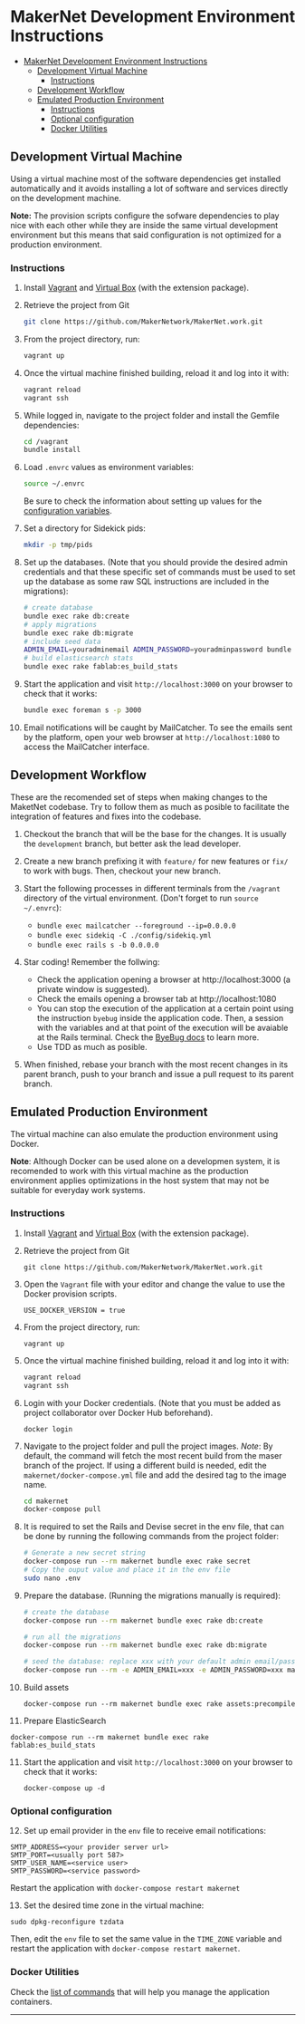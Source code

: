 # MakerNet Development Environment Instructions

- [MakerNet Development Environment Instructions](#makernet-development-environment-instructions)
    - [Development Virtual Machine](#development-virtual-machine)
        - [Instructions](#instructions)
    - [Development Workflow](#development-workflow)
    - [Emulated Production Environment](#emulated-production-environment)
        - [Instructions](#instructions)
        - [Optional configuration](#optional-configuration)
        - [Docker Utilities](#docker-utilities)


## Development Virtual Machine

Using a virtual machine most of the software dependencies get installed automatically and it avoids
installing a lot of software and services directly on the development machine.

**Note:** The provision scripts configure the sofware dependencies to play nice with each other
while they are inside the same virtual development environment but this means that said
configuration is not optimized for a production environment.

### Instructions

1. Install [Vagrant][0] and [Virtual Box][1] (with the extension package).

2. Retrieve the project from Git

   ```bash
   git clone https://github.com/MakerNetwork/MakerNet.work.git
   ```

3. From the project directory, run:

   ```bash
   vagrant up
   ```

4. Once the virtual machine finished building, reload it and log into it with:

   ```bash
   vagrant reload
   vagrant ssh
   ```

5. While logged in, navigate to the project folder and install the Gemfile dependencies:

   ```bash
   cd /vagrant
   bundle install
   ```

6. Load `.envrc` values as environment variables:

   ```bash
   source ~/.envrc
   ```

   Be sure to check the information about setting up values for the [configuration variables](env_configuration.md).

7. Set a directory for Sidekick pids:

   ```bash
   mkdir -p tmp/pids
   ```

8. Set up the databases. (Note that you should provide the desired admin credentials and that these
   specific set of commands must be used to set up the database as some raw SQL instructions are
   included in the migrations):

   ```bash
   # create database
   bundle exec rake db:create
   # apply migrations
   bundle exec rake db:migrate
   # include seed data
   ADMIN_EMAIL=youradminemail ADMIN_PASSWORD=youradminpassword bundle exec rake db:seed
   # build elasticsearch stats
   bundle exec rake fablab:es_build_stats
   ```

9. Start the application and visit `http://localhost:3000` on your browser to check that it
    works:

   ```bash
   bundle exec foreman s -p 3000
   ```

10. Email notifications will be caught by MailCatcher. To see the emails sent by the platform, open
    your web browser at `http://localhost:1080` to access the MailCatcher interface.

## Development Workflow

These are the recomended set of steps when making changes to the MaketNet codebase. Try to follow
them as much as posible to facilitate the integration of features and fixes into the codebase.

1. Checkout the branch that will be the base for the changes. It is usually the `development` branch,
   but better ask the lead developer.

2. Create a new branch prefixing it with `feature/` for new features or `fix/` to work with bugs.
   Then, checkout your new branch.

3. Start the following processes in different terminals from the `/vagrant` directory of the virtual environment. (Don't forget to run `source ~/.envrc`):
   - `bundle exec mailcatcher --foreground --ip=0.0.0.0`
   - `bundle exec sidekiq -C ./config/sidekiq.yml`
   - `bundle exec rails s -b 0.0.0.0`

4. Star coding! Remember the follwing:
   - Check the application opening a browser at http://localhost:3000 (a private window is
     suggested).
   - Check the emails opening a browser tab at http://localhost:1080
   - You can stop the execution of the application at a certain point using the instruction `byebug`
     inside the application code. Then, a session with the variables and at that point of the
     execution will be avaiable at the Rails terminal. Check the [ByeBug docs][2] to learn more.
   - Use TDD as much as posible.

5. When finished, rebase your branch with the most recent changes in its parent branch, push to
   your branch and issue a pull request to its parent branch.

## Emulated Production Environment

The virtual machine can also emulate the production environment using Docker.

**Note**: Although Docker can be used alone on a developmen system, it is recomended to work with
this virtual machine as the production environment applies optimizations in the host system that may not be suitable for everyday work systems.

### Instructions

1. Install [Vagrant][0] and [Virtual Box][1] (with the extension package).

2. Retrieve the project from Git

   `git clone https://github.com/MakerNetwork/MakerNet.work.git`

3. Open the `Vagrant` file with your editor and change the value to use the Docker provision
   scripts.

   `USE_DOCKER_VERSION = true`

4. From the project directory, run:

   `vagrant up`

5. Once the virtual machine finished building, reload it and log into it with:

   ```bash
   vagrant reload
   vagrant ssh
   ```

6. Login with your Docker credentials. (Note that you must be added as project collaborator over
   Docker Hub beforehand).

   `docker login`

6. Navigate to the project folder and pull the project images. _Note_: By default, the command will
   fetch the most recent build from the maser branch of the project. If using a different build is
   needed, edit the `makernet/docker-compose.yml` file and add the desired tag to the image name.

   ```bash
   cd makernet
   docker-compose pull
   ```

7. It is required to set the Rails and Devise secret in the env file, that can be done by running
   the following commands from the project folder:

   ```bash
   # Generate a new secret string
   docker-compose run --rm makernet bundle exec rake secret
   # Copy the ouput value and place it in the env file
   sudo nano .env
   ```

8. Prepare the database. (Running the migrations manually is required):

   ```bash
   # create the database
   docker-compose run --rm makernet bundle exec rake db:create

   # run all the migrations
   docker-compose run --rm makernet bundle exec rake db:migrate

   # seed the database: replace xxx with your default admin email/password
   docker-compose run --rm -e ADMIN_EMAIL=xxx -e ADMIN_PASSWORD=xxx makernet bundle exec rake db:seed
   ```

9. Build assets

   `docker-compose run --rm makernet bundle exec rake assets:precompile`

10. Prepare ElasticSearch

   `docker-compose run --rm makernet bundle exec rake fablab:es_build_stats`

11. Start the application and visit `http://localhost:3000` on your browser to check that it
    works:

    `docker-compose up -d`

### Optional configuration

12. Set up email provider in the `env` file to receive email notifications:

   ```env
   SMTP_ADDRESS=<your provider server url>
   SMTP_PORT=<usually port 587>
   SMTP_USER_NAME=<service user>
   SMTP_PASSWORD=<service password>
   ```

   Restart the application with `docker-compose restart makernet`

13. Set the desired time zone in the virtual machine:

   `sudo dpkg-reconfigure tzdata`

   Then, edit the `env` file to set the same value in the `TIME_ZONE` variable and restart the
   application with `docker-compose restart makernet`.


### Docker Utilities

Check the [list of commands](docker_utils.md) that will help you manage the application containers.


---
[0]: https://www.vagrantup.com/downloads.html
[1]: https://www.virtualbox.org/wiki/Downloads
[2]: https://github.com/deivid-rodriguez/byebug
